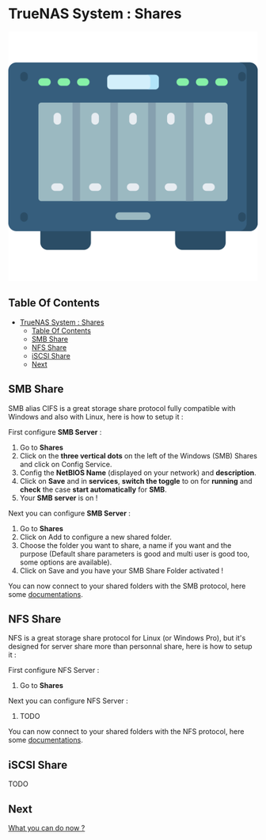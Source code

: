 # TrueNAS System : Shares

![Icon](../icon.png)

## Table Of Contents

- [TrueNAS System : Shares](#truenas-system--shares)
  - [Table Of Contents](#table-of-contents)
  - [SMB Share](#smb-share)
  - [NFS Share](#nfs-share)
  - [iSCSI Share](#iscsi-share)
  - [Next](#next)

## SMB Share

SMB alias CIFS is a great storage share protocol fully compatible with Windows and also with Linux, here is how to setup it :

First configure **SMB Server** :

1) Go to **Shares**
2) Click on the **three vertical dots** on the left of the Windows (SMB) Shares and click on Config Service.
3) Config the **NetBIOS Name** (displayed on your network) and **description**.
4) Click on **Save** and in **services**, **switch the toggle** to on for **running** and **check** the case **start automatically** for **SMB**.
5) Your **SMB server** is on !

Next you can configure **SMB Server** :

1) Go to **Shares**
2) Click on Add to configure a new shared folder.
3) Choose the folder you want to share, a name if you want and the purpose (Default share parameters is good and multi user is good too, some options are available).
4) Click on Save and you have your SMB Share Folder activated !

You can now connect to your shared folders with the SMB protocol, here some [documentations](https://progdevlab.gitlab.io/dyntools/#/docs/linux/smb).

## NFS Share

NFS is a great storage share protocol for Linux (or Windows Pro), but it's designed for server share more than personnal share, here is how to setup it :

First configure NFS Server :

1) Go to **Shares**

Next you can configure NFS Server :

1) TODO

You can now connect to your shared folders with the NFS protocol, here some [documentations](https://progdevlab.gitlab.io/dyntools/#/docs/linux/nfs).

## iSCSI Share

TODO

## Next

[What you can do now ?](./next.md)

